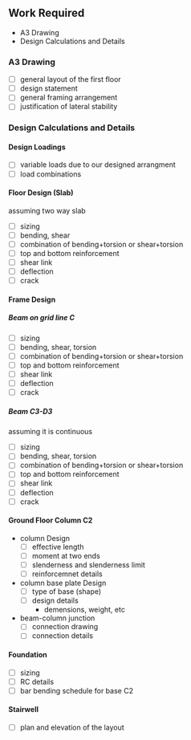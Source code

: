 ## Work Required
- A3 Drawing
- Design Calculations and Details

### A3 Drawing
- [ ] general layout of the first floor  
- [ ] design statement  
- [ ] general framing arrangement  
- [ ] justification of lateral stability

### Design Calculations and Details

#### Design Loadings
- [ ] variable loads due to our designed arrangment
- [ ] load combinations

#### Floor Design (Slab)
assuming two way slab
- [ ] sizing
- [ ] bending, shear
- [ ] combination of bending+torsion or shear+torsion
- [ ] top and bottom reinforcement
- [ ] shear link
- [ ] deflection
- [ ] crack

#### Frame Design

##### Beam on grid line C
- [ ] sizing
- [ ] bending, shear, torsion
- [ ] combination of bending+torsion or shear+torsion
- [ ] top and bottom reinforcement
- [ ] shear link
- [ ] deflection
- [ ] crack

##### Beam C3-D3
assuming it is continuous
- [ ] sizing
- [ ] bending, shear, torsion
- [ ] combination of bending+torsion or shear+torsion
- [ ] top and bottom reinforcement
- [ ] shear link
- [ ] deflection
- [ ] crack

#### Ground Floor Column C2
- column Design
  - [ ] effective length
  - [ ] moment at two ends
  - [ ] slenderness and slenderness limit
  - [ ] reinforcemnet details

- column base plate Design
  - [ ] type of base (shape)
  - [ ] design details
    - demensions, weight, etc

- beam-column junction
  - [ ] connection drawing
  - [ ] connection details

#### Foundation
- [ ] sizing
- [ ] RC details
- [ ] bar bending schedule for base C2

#### Stairwell
- [ ] plan and elevation of the layout
